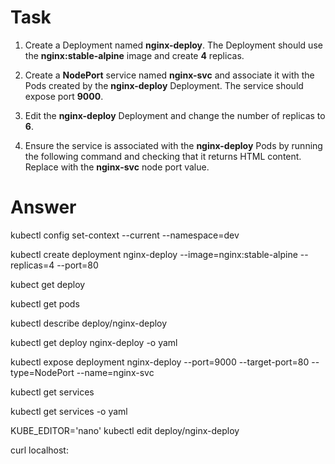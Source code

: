 # Task

1. Create a Deployment named **nginx-deploy**. The Deployment should use the **nginx:stable-alpine** image and create **4** replicas.

2. Create a **NodePort** service named **nginx-svc** and associate it with the Pods created by the **nginx-deploy** Deployment. The service should expose port **9000**.

3. Edit the **nginx-deploy** Deployment and change the number of replicas to **6**.

4. Ensure the service is associated with the **nginx-deploy** Pods by running the following command and checking that it returns HTML content. Replace **<node-port>** with the **nginx-svc** node port value.

# Answer

kubectl config set-context --current --namespace=dev

kubectl create deployment nginx-deploy --image=nginx:stable-alpine --replicas=4 --port=80

kubect get deploy

kubectl get pods

kubectl describe deploy/nginx-deploy

kubectl get deploy nginx-deploy -o yaml

kubectl expose deployment nginx-deploy --port=9000 --target-port=80 --type=NodePort --name=nginx-svc

kubectl get services

kubectl get services -o yaml

KUBE_EDITOR='nano' kubectl edit deploy/nginx-deploy

curl localhost:<NodePort-Number>
